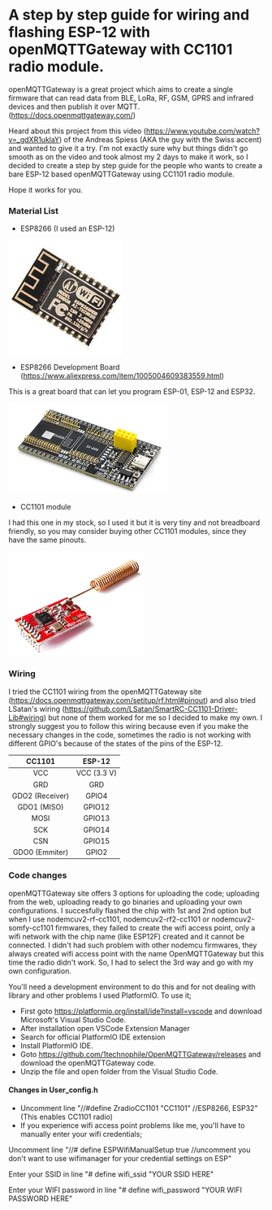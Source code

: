 # A step by step guide for wiring and flashing ESP-12 with openMQTTGateway with CC1101 radio module.

openMQTTGateway is a great project which aims to create a single firmware that can read data from BLE, LoRa, RF, GSM, GPRS and infrared devices and then publish it over MQTT. (https://docs.openmqttgateway.com/)

Heard about this project from this video (https://www.youtube.com/watch?v=_gdXR1uklaY) of the Andreas Spiess (AKA the guy with the Swiss accent) and wanted to give it a try. I'm not exactly sure why but things didn't go smooth as on the video and took almost my 2 days to make it work, so I decided to create a step by step guide for the people who wants to create a bare ESP-12 based openMQTTGateway using CC1101 radio module.

Hope it works for you.

### Material List

- ESP8266 (I used an ESP-12)

![](https://github.com/burcboyar/esp12-openMQTTGateway/blob/main/pics/esp12.png)

- ESP8266 Development Board (https://www.aliexpress.com/item/1005004609383559.html)

This is a great board that can let you program ESP-01, ESP-12 and ESP32.

![](https://github.com/burcboyar/esp12-openMQTTGateway/blob/main/pics/Programmer.png)

- CC1101 module

I had this one in my stock, so I used it but it is very tiny and not breadboard friendly, so you may consider buying other CC1101 modules, since they have the same pinouts.

![](https://github.com/burcboyar/esp12-openMQTTGateway/blob/main/pics/cc1101.png)

### Wiring

I tried the CC1101 wiring from the openMQTTGateway site (https://docs.openmqttgateway.com/setitup/rf.html#pinout) and also tried LSatan's wiring (https://github.com/LSatan/SmartRC-CC1101-Driver-Lib#wiring) but none of them worked for me so I decided to make my own. I strongly suggest you to follow this wiring because even if you make the necessary changes in the code, sometimes the radio is not working with different GPIO's because of the states of the pins of the ESP-12. 

| CC1101         | ESP-12        | 
| :------------: |:-------------:|
| VCC            | VCC (3.3 V)   |
| GRD            | GRD           |
| GDO2 (Receiver)| GPIO4         |
| GDO1 (MISO)    | GPIO12        |
| MOSI           | GPIO13        |
| SCK            | GPIO14        |
| CSN            | GPIO15        |
| GDO0 (Emmiter) | GPIO2         |

### Code changes

openMQTTGateway site offers 3 options for uploading the code; uploading from the web, uploading ready to go binaries and uploading your own configurations. I succesfully flashed the chip with 1st and 2nd option but when I use nodemcuv2-rf-cc1101, nodemcuv2-rf2-cc1101 or nodemcuv2-somfy-cc1101 firmwares, they failed to create the wifi access point, only a wifi network with the chip name (like ESP12F) created and it cannot be connected. I didn't had such problem with other nodemcu firmwares, they always created wifi access point with the name OpenMQTTGateway but this time the radio didn't work. So, I had to select the 3rd way and go with my own configuration.

You'll need a development environment to do this and for not dealing with library and other problems I used PlatformIO. To use it;
- First goto https://platformio.org/install/ide?install=vscode and download Microsoft's Visual Studio Code.
- After installation open VSCode Extension Manager
- Search for official PlatformIO IDE extension
- Install PlatformIO IDE.
- Goto https://github.com/1technophile/OpenMQTTGateway/releases and download the openMQTTGateway code.
- Unzip the file and open folder from the Visual Studio Code.

#### Changes in User_config.h
- Uncomment line "//#define ZradioCC1101   "CC1101"   //ESP8266, ESP32" (This enables CC1101 radio)
- If you experience wifi access point problems like me, you'll have to manually enter your wifi credentials;

Uncomment line  "//#  define ESPWifiManualSetup true //uncomment you don't want to use wifimanager for your credential settings on ESP"

Enter your SSID in line "#    define wifi_ssid "YOUR SSID HERE"

Enter your WIFI password in line "#    define wifi_password "YOUR WIFI PASSWORD HERE"
